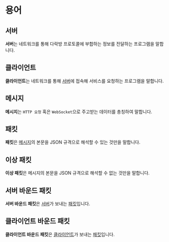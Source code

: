 # 용어

## 서버

**서버**는 네트워크를 통해 다락방 프로토콜에 부합하는 정보를 전달하는 프로그램을 말합니다.

[서버]: #서버

## 클라이언트

**클라이언트**는 네트워크를 통해 [서버][]에 접속해 서비스를 요청하는 프로그램을 말합니다.

[클라이언트]: #클라이언트

## 메시지

**메시지**는 `HTTP 요청` 혹은 `WebSocket`으로 주고받는 데이터를 총칭하여 말합니다.

[메시지]: #메시지

## 패킷

**패킷**은 [메시지][]의 본문을 JSON 규격으로 해석할 수 있는 것만을 말합니다.

[패킷]: #패킷

## 이상 패킷

**이상 패킷**은 메시지의 본문을 JSON 규격으로 해석할 수 없는 것만을 말합니다.

[이상-패킷]: #이상-패킷

## 서버 바운드 패킷

**서버 바운드 패킷**은 [서버][]가 보내는 [패킷][]입니다.

[서버-바운드-패킷]: #서버-바운드-패킷

## 클라이언트 바운드 패킷

**클라이언트 바운드 패킷**은 [클라이언트][]가 보내는 [패킷][]입니다.

[클라이언트-바운드-패킷]: #클라이언트-바운드-패킷
